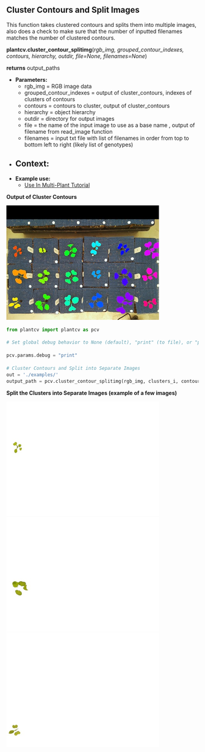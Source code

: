 ## Cluster Contours and Split Images

This function takes clustered contours and splits them into multiple images, also does a check to make sure that
the number of inputted filenames matches the number of clustered contours.

**plantcv.cluster_contour_splitimg**(*rgb_img, grouped_contour_indexes, contours, hierarchy, outdir, file=None, filenames=None*)

**returns** output_paths

- **Parameters:**
    - rgb_img = RGB image data
    - grouped_contour_indexes = output of cluster_contours, indexes of clusters of contours
    - contours = contours to cluster, output of cluster_contours
    - hierarchy = object hierarchy
    - outdir = directory for output images
    - file = the name of the input image to use as a base name , output of filename from read_image function
    - filenames = input txt file with list of filenames in order from top to bottom left to right (likely list of genotypes)
- **Context:**
    - 
- **Example use:**
    - [Use In Multi-Plant Tutorial](multi-plant_tutorial.md)


**Output of Cluster Contours**

![Screenshot](img/documentation_images/cluster_contour_splitimg/14_clusters.jpg)


```python
from plantcv import plantcv as pcv

# Set global debug behavior to None (default), "print" (to file), or "plot" (Jupyter Notebooks or X11)

pcv.params.debug = "print"

# Cluster Contours and Split into Separate Images 
out = './examples/'
output_path = pcv.cluster_contour_splitimg(rgb_img, clusters_i, contours, hierarchy, out, file, filenames=None)

```

**Split the Clusters into Separate Images (example of a few images)**

![Screenshot](img/documentation_images/cluster_contour_splitimg/15_clusters.jpg)
![Screenshot](img/documentation_images/cluster_contour_splitimg/16_clusters.jpg)
![Screenshot](img/documentation_images/cluster_contour_splitimg/17_clusters.jpg)


